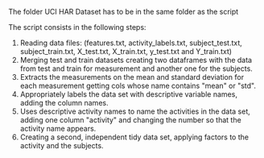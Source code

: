 The folder UCI HAR Dataset has to be in the same folder as the script

The script consists in the following steps:

1. Reading data files: (features.txt, activity_labels.txt, subject_test.txt, subject_train.txt, X_test.txt, X_train.txt, y_test.txt and Y_train.txt)
2. Merging test and train datasets creating two dataframes with the data from test and train for measurement and another one for the subjects.
3. Extracts the measurements on the mean and standard deviation for each measurement getting cols whose name contains "mean" or "std".
4. Appropriately labels the data set with descriptive variable names, adding the column names. 
5. Uses descriptive activity names to name the activities in the data set, adding one column "activity" and changing the number so that the activity name appears.
6. Creating a second, independent tidy data set, applying factors to the activity and the subjects. 